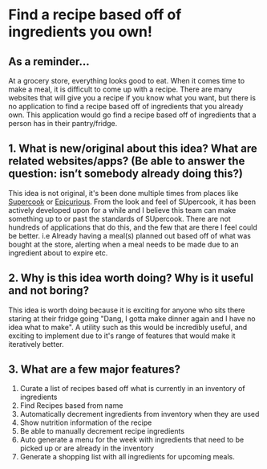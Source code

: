 # Find a recipe based off of ingredients you own!
## As a reminder...
At a grocery store, everything looks good to eat. When it comes time to make a meal, it is difficult to come up with a recipe. There are many websites that will give you a recipe if you know what you want, but there is no application to find a recipe based off of ingredients that you already own. This application would go find a recipe based off of ingredients that a person has in their pantry/fridge.
## 1. What is new/original about this idea? What are related websites/apps? (Be able to answer the question: isn’t somebody already doing this?)
This idea is not original, it's been done multiple times from places like [Supercook](https://www.supercook.com/#/recipes) or [Epicurious](https://www.epicurious.com/recipes-menus/pantry-recipe-finder-article). From the look and feel of SUpercook, it has been actively developed upon for a while and I believe this team can make something up to or past the standards of SUpercook. There are not hundreds of applications that do this, and the few that are there I feel could be better. 
i.e Already having a meal(s) planned out based off of what was bought at the store, alerting when a meal needs to be made due to an ingredient about to expire etc. 
## 2. Why is this idea worth doing? Why is it useful and not boring?
This idea is worth doing because it is exciting for anyone who sits there staring at their fridge going "Dang, I gotta make dinner again and I have no idea what to make". A utility such as this would be incredibly useful, and exciting to implement due to it's range of features that would make it iteratively better. 
## 3. What are a few major features?
1. Curate a list of recipes based off what is currently in an inventory of ingredients
2. Find Recipes based from name
3. Automatically decrement ingredients from inventory when they are used
4. Show nutrition information of the recipe 
5. Be able to manually decrement recipe ingredients
6. Auto generate a menu for the week with ingredients that need to be picked up or are already in the inventory
7. Generate a shopping list with all ingredients for upcoming meals. 
